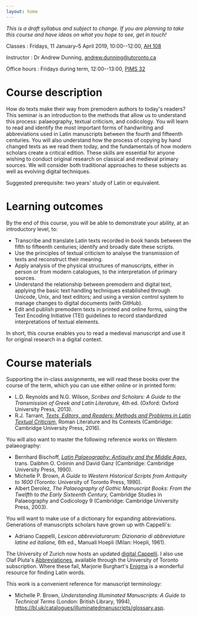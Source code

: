 ```yaml
---
layout: home
---
```


*This is a draft syllabus and subject to change. If you are planning to take this course and have ideas on what you hope to see, get in touch!*

Classes
: Fridays, 11 January–5 April 2019, 10:00--12:00, [AH 108](http://map.utoronto.ca/utsg/building/407)

Instructor
: Dr Andrew Dunning, <andrew.dunning@utoronto.ca>

Office hours
: Fridays during term, 12:00--13:00, [PIMS 32](http://map.utoronto.ca/utsg/building/418)

# Course description

How do texts make their way from premodern authors to today's readers? This seminar is an introduction to the methods that allow us to understand this process: palaeography, textual criticism, and codicology. You will learn to read and identify the most important forms of handwriting and abbreviations used in Latin manuscripts between the fourth and fifteenth centuries. You will also understand how the process of copying by hand changed texts as we read them today, and the fundamentals of how modern scholars create a critical edition. These skills are essential for anyone wishing to conduct original research on classical and medieval primary sources. We will consider both traditional approaches to these subjects as well as evolving digital techniques.

Suggested prerequisite: two years' study of Latin or equivalent.

# Learning outcomes

By the end of this course, you will be able to demonstrate your ability, at an introductory level, to:

- Transcribe and translate Latin texts recorded in book hands between the fifth to fifteenth centuries; identify and broadly date these scripts.
- Use the principles of textual criticism to analyse the transmission of texts and reconstruct their meaning.
- Apply analysis of the physical structures of manuscripts, either in person or from modern catalogues, to the interpretation of primary sources.
- Understand the relationship between premodern and digital text, applying the basic text handling techniques established through Unicode, Unix, and text editors; and using a version control system to manage changes to digital documents (with GitHub).
- Edit and publish premodern texts in printed and online forms, using the Text Encoding Initiative (TEI) guidelines to record standardized interpretations of textual elements.

In short, this course enables you to read a medieval manuscript and use it for original research in a digital context.

# Course materials

Supporting the in-class assignments, we will read these books over the course of the term, which you can use either online or in printed form:

- L.D. Reynolds and N.G. Wilson, *Scribes and Scholars: A Guide to the Transmission of Greek and Latin Literature,* 4th ed. (Oxford: Oxford University Press, 2013).
- R.J. Tarrant, [*Texts, Editors, and Readers: Methods and Problems in Latin Textual Criticism,*](https://doi.org/cxkv) Roman Literature and Its Contexts (Cambridge: Cambridge University Press, 2016).

You will also want to master the following reference works on Western palaeography:

- Bernhard Bischoff, [*Latin Palaeography: Antiquity and the Middle Ages,*](https://doi.org/gd6cws) trans. Daibhm O. Cróinin and David Ganz (Cambridge: Cambridge University Press, 1990).
- Michelle P. Brown, *A Guide to Western Historical Scripts from Antiquity to 1600* (Toronto: University of Toronto Press, 1990).
- Albert Derolez, *The Palaeography of Gothic Manuscript Books: From the Twelfth to the Early Sixteenth Century,* Cambridge Studies in Palaeography and Codicology 9 (Cambridge: Cambridge University Press, 2003).

You will want to make use of a dictionary for expanding abbreviations. Generations of manuscripts scholars have grown up with Cappelli's:

- Adriano Cappelli, *Lexicon abbreviaturarum: Dizionario di abbreviature latine ed italiane,* 6th ed., Manuali Hoepli (Milan: Hoepli, 1961).

The University of Zurich now hosts an updated [digital Cappelli](https://www.adfontes.uzh.ch/en/ressourcen/abkuerzungen/cappelli-online). I also use Olaf Pluta's [Abbreviationes](http://abbreviationes.net), available through the University of Toronto subscription. Where these fail, Marjorie Burghart's [Enigma](http://enigma.huma-num.fr) is a wonderful resource for finding Latin words.

This work is a convenient reference for manuscript terminology:

- Michelle P. Brown, *Understanding Illuminated Manuscripts: A Guide to Technical Terms* (London: British Library, 1994), <https://bl.uk/catalogues/illuminatedmanuscripts/glossary.asp>.
